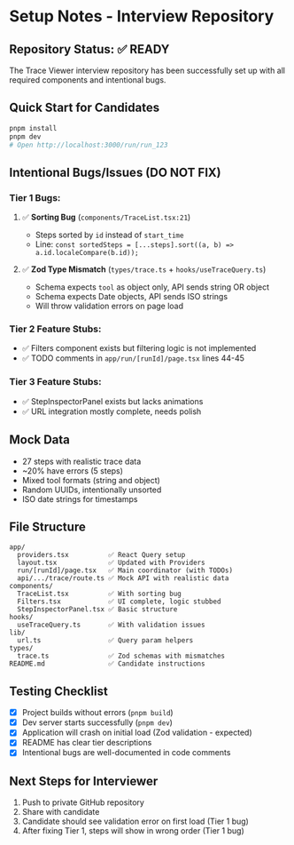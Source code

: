 # Setup Notes - Interview Repository

## Repository Status: ✅ READY

The Trace Viewer interview repository has been successfully set up with all required components and intentional bugs.

## Quick Start for Candidates

```bash
pnpm install
pnpm dev
# Open http://localhost:3000/run/run_123
```

## Intentional Bugs/Issues (DO NOT FIX)

### Tier 1 Bugs:
1. ✅ **Sorting Bug** (`components/TraceList.tsx:21`)
   - Steps sorted by `id` instead of `start_time`
   - Line: `const sortedSteps = [...steps].sort((a, b) => a.id.localeCompare(b.id));`

2. ✅ **Zod Type Mismatch** (`types/trace.ts` + `hooks/useTraceQuery.ts`)
   - Schema expects `tool` as object only, API sends string OR object
   - Schema expects Date objects, API sends ISO strings
   - Will throw validation errors on page load

### Tier 2 Feature Stubs:
- ✅ Filters component exists but filtering logic is not implemented
- ✅ TODO comments in `app/run/[runId]/page.tsx` lines 44-45

### Tier 3 Feature Stubs:
- ✅ StepInspectorPanel exists but lacks animations
- ✅ URL integration mostly complete, needs polish

## Mock Data
- 27 steps with realistic trace data
- ~20% have errors (5 steps)
- Mixed tool formats (string and object)
- Random UUIDs, intentionally unsorted
- ISO date strings for timestamps

## File Structure
```
app/
  providers.tsx          ✅ React Query setup
  layout.tsx             ✅ Updated with Providers
  run/[runId]/page.tsx   ✅ Main coordinator (with TODOs)
  api/.../trace/route.ts ✅ Mock API with realistic data
components/
  TraceList.tsx          ✅ With sorting bug
  Filters.tsx            ✅ UI complete, logic stubbed
  StepInspectorPanel.tsx ✅ Basic structure
hooks/
  useTraceQuery.ts       ✅ With validation issues
lib/
  url.ts                 ✅ Query param helpers
types/
  trace.ts               ✅ Zod schemas with mismatches
README.md                ✅ Candidate instructions
```

## Testing Checklist
- [x] Project builds without errors (`pnpm build`)
- [x] Dev server starts successfully (`pnpm dev`)
- [x] Application will crash on initial load (Zod validation - expected)
- [x] README has clear tier descriptions
- [x] Intentional bugs are well-documented in code comments

## Next Steps for Interviewer
1. Push to private GitHub repository
2. Share with candidate
3. Candidate should see validation error on first load (Tier 1 bug)
4. After fixing Tier 1, steps will show in wrong order (Tier 1 bug)
